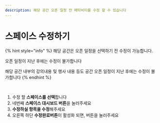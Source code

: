 ```yaml
---
description: 해당 공간 오픈 일정 전 메타비티를 수정 할 수 있습니다
---
```


# 스페이스 수정하기

{% hint style="info" %}
해당 공간은 오픈 일정을 선택하기 전 수정이 가능합니다.

오픈 일정이 지난 후에는 수정이 불가합니다

해당 공간 내부의 강의내용 및 행사 내용 등도 공간 오픈 일정이 지난 후에는 수정이 불가합니다
{% endhint %}

<figure><img src="../../../.gitbook/assets/스크린샷 2023-11-23 오후 1.16.29.png" alt=""><figcaption></figcaption></figure>

1. 수정 할 **스페이스를 선택**합니다&#x20;
2. 네번째 **스페이스 대시보드 버튼**을 눌러주세요
3. **수정하실 항목을 수정**해주세요
4. 오른쪽 하단 **수정완료버튼**이 활성화 되면, 버튼을 눌러주세요&#x20;



